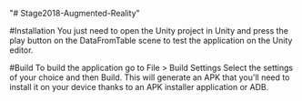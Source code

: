 "# Stage2018-Augmented-Reality" 

#Installation
You just need to open the Unity project in Unity and press the play button on the DataFromTable scene to test the application on the Unity editor.

#Build
To build the application go to File > Build Settings
Select the settings of your choice and then Build. This will generate an APK that you'll need to install it on your device thanks to an APK installer application or ADB.
